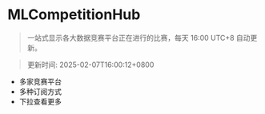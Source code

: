 # MLCompetitionHub

> 一站式显示各大数据竞赛平台正在进行的比赛，每天 16:00 UTC+8 自动更新。
  
> 更新时间: 2025-02-07T16:00:12+0800 

* 多家竞赛平台
* 多种订阅方式
* 下拉查看更多